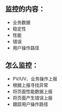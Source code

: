 ## 监控的内容：

- 业务数据
- 稳定性
- 性能
- 错误
- 用户操作路径



## 怎么监控：

- PV/UV、业务操作上报
- 根据上报寻找异常
- 将页面性能数据上报
- 将页面产生错误上报
- 跟踪用户操作路径